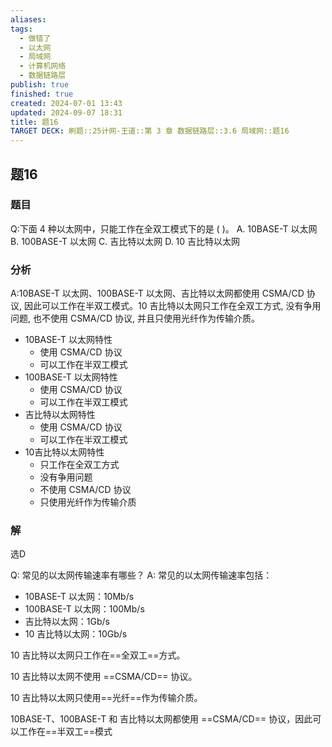 ```yaml
---
aliases: 
tags:
  - 做错了
  - 以太网
  - 局域网
  - 计算机网络
  - 数据链路层
publish: true
finished: true
created: 2024-07-01 13:43
updated: 2024-09-07 18:31
title: 题16
TARGET DECK: 刷题::25计网-王道::第 3 章 数据链路层::3.6 局域网::题16
---
```


## 题16
### 题目
Q:下面 4 种以太网中，只能工作在全双工模式下的是 ( )。
A. 10BASE-T 以太网 B. 100BASE-T 以太网
C. 吉比特以太网 D. 10 吉比特以太网
### 分析
A:10BASE-T 以太网、100BASE-T 以太网、吉比特以太网都使用 CSMA/CD 协议, 因此可以工作在半双工模式。10 吉比特以太网只工作在全双工方式, 没有争用问题, 也不使用 CSMA/CD 协议, 并且只使用光纤作为传输介质。
- 10BASE-T 以太网特性
  - 使用 CSMA/CD 协议
  - 可以工作在半双工模式
- 100BASE-T 以太网特性
  - 使用 CSMA/CD 协议
  - 可以工作在半双工模式
- 吉比特以太网特性
  - 使用 CSMA/CD 协议
  - 可以工作在半双工模式
- 10吉比特以太网特性
  - 只工作在全双工方式
  - 没有争用问题
  - 不使用 CSMA/CD 协议
  - 只使用光纤作为传输介质
### 解
选D
<!--ID: 1721295860676-->

Q: 常见的以太网传输速率有哪些？
A: 常见的以太网传输速率包括：
- 10BASE-T 以太网：10Mb/s
- 100BASE-T 以太网：100Mb/s
- 吉比特以太网：1Gb/s
- 10 吉比特以太网：10Gb/s
<!--ID: 1721295860681-->

10 吉比特以太网只工作在==全双工==方式。
<!--ID: 1721295860656-->

10 吉比特以太网不使用 ==CSMA/CD== 协议。
<!--ID: 1721295860661-->

10 吉比特以太网只使用==光纤==作为传输介质。
<!--ID: 1721295860666-->

10BASE-T、100BASE-T 和 吉比特以太网都使用 ==CSMA/CD== 协议，因此可以工作在==半双工==模式
<!--ID: 1721295860671-->
